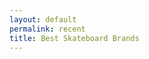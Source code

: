 ```yaml
---
layout: default
permalink: recent
title: Best Skateboard Brands
---
```



<html>
<head>
    <title>Skatepark Cards</title>
    <style>
        /* CSS code */
        .card {
            border: 1px solid #ccc;
            border-radius: 5px;
            margin: 10px;
            padding: 10px;
            box-shadow: 0 4px 8px 0 rgba(0, 0, 0, 0.2);
            background-color: #f9f9f9;
        }
    </style>
</head>
<body>
    <div id="skatepark-cards">
        <!-- Cards will be dynamically added here -->
    </div>
    <script>
//         document.addEventListener("DOMContentLoaded", function () {
//     // Define the request options
//     const requestOptions = {
//         method: 'GET', // Change the method to GET
//         mode: 'no-cors',
//         cache: 'no-cache',
//         credentials: 'include',
//         headers: {
//             "Access-Control-Allow-Credentials": "true",
//             "Access-Control-Allow-Origin": "*",
//         },
//     };
//     // Use the fetch function with the modified request options
//     fetch("http://localhost:8085/api/skatepark/", requestOptions)
//         .then(response => response.json())
//         .then(data => {
//             console.log(data); // Log the fetched data to the console
//         })
// });
document.addEventListener("DOMContentLoaded", function () {
    // Define the request options
    const requestOptions = {
        method: 'GET',
        cache: 'no-cache',
        credentials: 'include',
    };
    // Use the fetch function with the modified request options
    fetch("http://localhost:8085/api/skatepark/", requestOptions)
        .then(response => {
            if (!response.ok) {
                throw new Error('Network response was not ok');
            }
            return response.json();
        })
        .then(data => {
            console.log(data); // Log the fetched data to the console
        })
        .catch(error => {
            console.error('Fetch error:', error);
        });
});

    </script>
</body>
</html>

